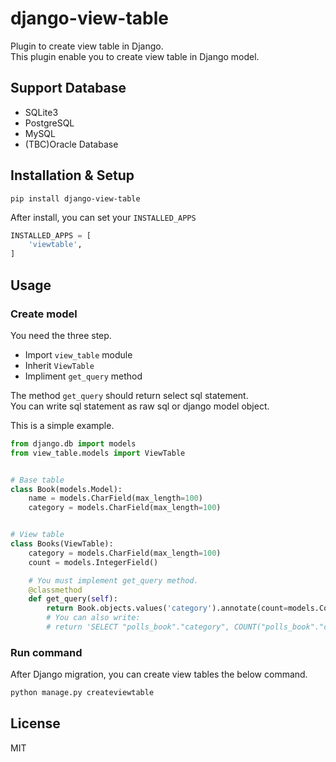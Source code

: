 # django-view-table

Plugin to create view table in Django.  
This plugin enable you to create view table in Django model.  


## Support Database

* SQLite3
* PostgreSQL
* MySQL
* (TBC)Oracle Database

## Installation & Setup

```
pip install django-view-table
```

After install, you can set your `INSTALLED_APPS`

```python
INSTALLED_APPS = [
    'viewtable',
]
```

## Usage

### Create model

You need the three step.

* Import `view_table` module
* Inherit `ViewTable`
* Impliment `get_query` method

The method `get_query` should return select sql statement.  
You can write sql statement as raw sql or django model object.  

This is a simple example.  

```python
from django.db import models
from view_table.models import ViewTable


# Base table
class Book(models.Model):
    name = models.CharField(max_length=100)
    category = models.CharField(max_length=100)


# View table
class Books(ViewTable):
    category = models.CharField(max_length=100)
    count = models.IntegerField()

    # You must implement get_query method.
    @classmethod
    def get_query(self):
        return Book.objects.values('category').annotate(count=models.Count('category')).query
        # You can also write:
        # return 'SELECT "polls_book"."category", COUNT("polls_book"."category") AS "count" FROM "polls_book" GROUP BY "polls_book"."category"' 
``` 


### Run command

After Django migration, you can create view tables the below command.  

```bash
python manage.py createviewtable
```

## License

MIT
